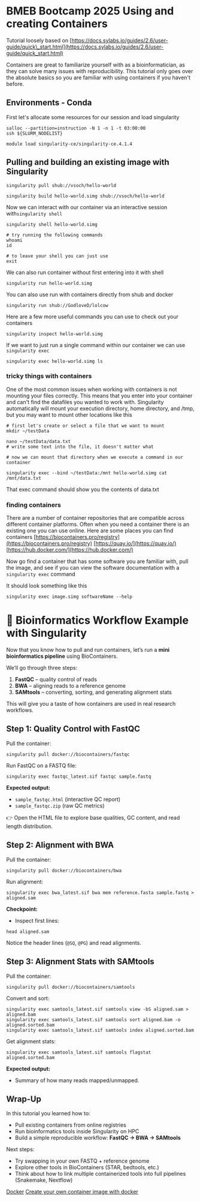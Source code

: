 # BMEB Bootcamp 2025 Using and creating Containers

Tutorial loosely based on [https://docs.sylabs.io/guides/2.6/user-guide/quick\_start.html](https://docs.sylabs.io/guides/2.6/user-guide/quick_start.html)

Containers are great to familiarize yourself with as a bioinformatician, as they can solve many issues with reproducibility. This tutorial only goes over the absolute basics so you are familiar with using containers if you haven't before.

## Environments - Conda

First let's allocate some resources for our session and load singularity

```
salloc --partition=instruction -N 1 -n 1 -t 03:00:00 
ssh ${SLURM_NODELIST}

module load singularity-ce/singularity-ce.4.1.4
```

## Pulling and building an existing image with Singularity

```
singularity pull shub://vsoch/hello-world 

singularity build hello-world.simg shub://vsoch/hello-world
```

Now we can interact with our container via an interactive session with`singularity shell`

```
singularity shell hello-world.simg

# try running the following commands 
whoami
id

# to leave your shell you can just use 
exit
```

We can also run container without first entering into it with shell

```
singularity run hello-world.simg
```

You can also use run with containers directly from shub and docker

```
singularity run shub://GodloveD/lolcow
```

Here are a few more useful commands you can use to check out your containers

```
singularity inspect hello-world.simg
```

If we want to just run a single command within our container we can use `singularity exec`

```
singularity exec hello-world.simg ls
```

### tricky things with containers

One of the most common issues when working with containers is not mounting your files correctly. This means that you enter into your container and can't find the datafiles you wanted to work with. Singularity automatically will mount your execution directory, home directory, and /tmp, but you may want to mount other locations like this

```
# first let's create or select a file that we want to mount
mkdir ~/testData

nano ~/testData/data.txt
# write some text into the file, it doesn't matter what 

# now we can mount that directory when we execute a command in our container 

singularity exec --bind ~/testData:/mnt hello-world.simg cat /mnt/data.txt
```

That exec command should show you the contents of data.txt

### finding containers

There are a number of container repositories that are compatible across different container platforms. Often when you need a container there is an existing one you can use online. Here are some places you can find containers
[https://biocontainers.pro/registry](https://biocontainers.pro/registry)
[https://quay.io/](https://quay.io/)
[https://hub.docker.com/](https://hub.docker.com/)

Now go find a container that has some software you are familiar with, pull the image, and see if you can view the software documentation with a `singularity exec` command

It should look something like this

```
singularity exec image.simg softwareName --help  
```

# 🧬 Bioinformatics Workflow Example with Singularity

Now that you know how to pull and run containers, let’s run a **mini bioinformatics pipeline** using BioContainers.

We’ll go through three steps:

1. **FastQC** – quality control of reads
2. **BWA** – aligning reads to a reference genome
3. **SAMtools** – converting, sorting, and generating alignment stats

This will give you a taste of how containers are used in real research workflows.

## Step 1: Quality Control with FastQC

Pull the container:

```
singularity pull docker://biocontainers/fastqc
```

Run FastQC on a FASTQ file:

```
singularity exec fastqc_latest.sif fastqc sample.fastq
```

**Expected output:**

* `sample_fastqc.html` (interactive QC report)
* `sample_fastqc.zip` (raw QC metrics)

👉 Open the HTML file to explore base qualities, GC content, and read length distribution.

## Step 2: Alignment with BWA

Pull the container:

```
singularity pull docker://biocontainers/bwa
```

Run alignment:

```
singularity exec bwa_latest.sif bwa mem reference.fasta sample.fastq > aligned.sam
```

**Checkpoint:**

* Inspect first lines:

```
head aligned.sam
```

Notice the header lines (`@SQ`, `@PG`) and read alignments.

## Step 3: Alignment Stats with SAMtools

Pull the container:

```
singularity pull docker://biocontainers/samtools
```

Convert and sort:

```
singularity exec samtools_latest.sif samtools view -bS aligned.sam > aligned.bam
singularity exec samtools_latest.sif samtools sort aligned.bam -o aligned.sorted.bam
singularity exec samtools_latest.sif samtools index aligned.sorted.bam
```

Get alignment stats:

```
singularity exec samtools_latest.sif samtools flagstat aligned.sorted.bam
```

**Expected output:**

* Summary of how many reads mapped/unmapped.

## Wrap-Up

In this tutorial you learned how to:

* Pull existing containers from online registries
* Run bioinformatics tools inside Singularity on HPC
* Build a simple reproducible workflow:
  **FastQC → BWA → SAMtools**

Next steps:

* Try swapping in your own FASTQ + reference genome
* Explore other tools in BioContainers (STAR, bedtools, etc.)
* Think about how to link multiple containerized tools into full pipelines (Snakemake, Nextflow)

[Docker](https://docker-curriculum.com/)
[Create your own container image with docker](https://chtc.cs.wisc.edu/uw-research-computing/docker-build)

